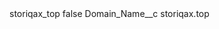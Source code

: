<?xml version="1.0" encoding="UTF-8"?>
<CustomMetadata xmlns="http://soap.sforce.com/2006/04/metadata" xmlns:xsi="http://www.w3.org/2001/XMLSchema-instance" xmlns:xsd="http://www.w3.org/2001/XMLSchema">
    <label>storiqax_top</label>
    <protected>false</protected>
    <values>
        <field>Domain_Name__c</field>
        <value xsi:type="xsd:string">storiqax.top</value>
    </values>
</CustomMetadata>
